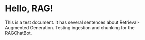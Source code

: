 # Hello, RAG!

This is a test document.
It has several sentences about Retrieval-Augmented Generation.
Testing ingestion and chunking for the RAGChatBot.